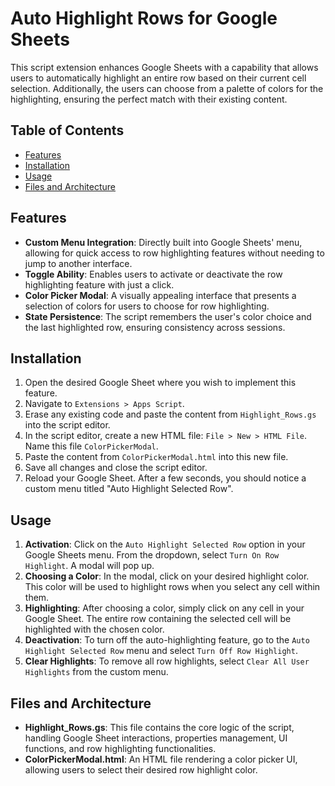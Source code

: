 # Auto Highlight Rows for Google Sheets

This script extension enhances Google Sheets with a capability that allows users to automatically highlight an entire row based on their current cell selection. Additionally, the users can choose from a palette of colors for the highlighting, ensuring the perfect match with their existing content.

## Table of Contents

- [Features](#features)
- [Installation](#installation)
- [Usage](#usage)
- [Files and Architecture](#files-and-architecture)

## Features

- **Custom Menu Integration**: Directly built into Google Sheets' menu, allowing for quick access to row highlighting features without needing to jump to another interface.
- **Toggle Ability**: Enables users to activate or deactivate the row highlighting feature with just a click.
- **Color Picker Modal**: A visually appealing interface that presents a selection of colors for users to choose for row highlighting.
- **State Persistence**: The script remembers the user's color choice and the last highlighted row, ensuring consistency across sessions.

## Installation

1. Open the desired Google Sheet where you wish to implement this feature.
2. Navigate to `Extensions > Apps Script`.
3. Erase any existing code and paste the content from `Highlight_Rows.gs` into the script editor.
4. In the script editor, create a new HTML file: `File > New > HTML File`. Name this file `ColorPickerModal`.
5. Paste the content from `ColorPickerModal.html` into this new file.
6. Save all changes and close the script editor.
7. Reload your Google Sheet. After a few seconds, you should notice a custom menu titled "Auto Highlight Selected Row".

## Usage

1. **Activation**: Click on the `Auto Highlight Selected Row` option in your Google Sheets menu. From the dropdown, select `Turn On Row Highlight`. A modal will pop up.
2. **Choosing a Color**: In the modal, click on your desired highlight color. This color will be used to highlight rows when you select any cell within them.
3. **Highlighting**: After choosing a color, simply click on any cell in your Google Sheet. The entire row containing the selected cell will be highlighted with the chosen color.
4. **Deactivation**: To turn off the auto-highlighting feature, go to the `Auto Highlight Selected Row` menu and select `Turn Off Row Highlight`.
5. **Clear Highlights**: To remove all row highlights, select `Clear All User Highlights` from the custom menu.

## Files and Architecture

- **Highlight_Rows.gs**: This file contains the core logic of the script, handling Google Sheet interactions, properties management, UI functions, and row highlighting functionalities.
- **ColorPickerModal.html**: An HTML file rendering a color picker UI, allowing users to select their desired row highlight color.

